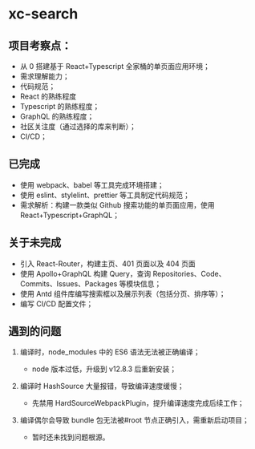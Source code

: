 # xc-search

## 项目考察点：

- 从 0 搭建基于 React+Typescript 全家桶的单页面应用环境；
- 需求理解能力；
- 代码规范；
- React 的熟练程度
- Typescript 的熟练程度；
- GraphQL 的熟练程度；
- 社区关注度（通过选择的库来判断）；
- CI/CD；

## 已完成

- 使用 webpack、babel 等工具完成环境搭建；
- 使用 eslint、stylelint、prettier 等工具制定代码规范；
- 需求解析：构建一款类似 Github 搜索功能的单页面应用，使用 React+Typescript+GraphQL；

## 关于未完成

- 引入 React-Router，构建主页、401 页面以及 404 页面
- 使用 Apollo+GraphQL 构建 Query，查询 Repositories、Code、Commits、Issues、Packages 等模块信息；
- 使用 Antd 组件库编写搜索框以及展示列表（包括分页、排序等）；
- 编写 CI/CD 配置文件；

## 遇到的问题

1. 编译时，node_modules 中的 ES6 语法无法被正确编译；

   - node 版本过低，升级到 v12.8.3 后重新安装；

2. 编译时 HashSource 大量报错，导致编译速度缓慢；

   - 先禁用 HardSourceWebpackPlugin，提升编译速度完成后续工作；

3. 编译偶尔会导致 bundle 包无法被#root 节点正确引入，需重新启动项目；

   - 暂时还未找到问题根源。
